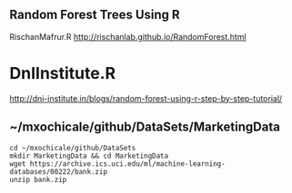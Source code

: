 Random Forest Trees Using R
---


RischanMafrur.R
http://rischanlab.github.io/RandomForest.html

# DnIInstitute.R
http://dni-institute.in/blogs/random-forest-using-r-step-by-step-tutorial/


## ~/mxochicale/github/DataSets/MarketingData
```
cd ~/mxochicale/github/DataSets
mkdir MarketingData && cd MarketingData
wget https://archive.ics.uci.edu/ml/machine-learning-databases/00222/bank.zip
unzip bank.zip
```
